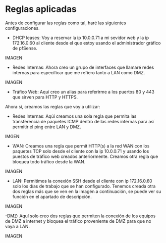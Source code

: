 # Reglas aplicadas

Antes de configurar las reglas como tal, haré las siguientes configuraciones.

- DHCP leases: Voy a reservar la ip 10.0.0.71 a mi sevidor web y la ip 172.16.0.60 al cliente desde el que estoy usando el administrador gráfico de pfSense.
 
 IMAGEN
 
 - Redes Internas: Ahora creo un grupo de interfaces que llamaré redes internas para especificar que me refiero tanto a LAN como DMZ.
 
 IMAGEN
 
 - Tráfico Web: Aquí creo un alias para referirme a los puertos 80 y 443 que sirven para HTTP y HTTPS.
 
 Ahora sí, creamos las reglas que voy a utilizar:
 
 - Redes Internas: Aqúi creamos una sola regla que permita las transferencia de paquetes ICMP dentro de las redes internas para así permitir el ping entre LAN y DMZ.
 
 IMGEN
 
 - WAN: Creamos una regla que permit HTTP(s) a la red WAN con los paquetes TCP solo desde el cliente con la ip 10.0.0.71 y usando los puestos de tráfico web creados anteriormente. Creamos otra regla que bloquea todo tráfico desde la WAN.
 
 IMAGEN
 
 - LAN: Permitimos la conexión SSH desde el cliente con ip 172.16.0.60 solo los días de trabajo que se han configurado. Tenemos creada otra dos reglas más que se ven en la imagén a continuación, se puede ver su función en el apartado de descripción.
 
 IMAGEN
 
 -DMZ: Aquí solo creo dos reglas que permiten la conexión de los equipos de DMZ a internet y bloquea el tráfico proveniente de DMZ para que no vaya a LAN.
 
 IMAGEN
